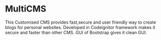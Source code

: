 # MultiCMS
This Customised CMS provides fast,secure and user friendly way to create blogs for personal websites.
Developed in Codeignitor framework makes it secure and faster than other CMS. GUI of Bootstrap gives it clean GUI.
